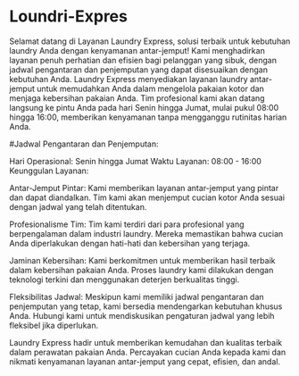 # Loundri-Expres
Selamat datang di Layanan Laundry Express, solusi terbaik untuk kebutuhan laundry Anda dengan kenyamanan antar-jemput! Kami menghadirkan layanan penuh perhatian dan efisien bagi pelanggan yang sibuk, dengan jadwal pengantaran dan penjemputan yang dapat disesuaikan dengan kebutuhan Anda. Laundry Express menyediakan layanan laundry antar-jemput untuk memudahkan Anda dalam mengelola pakaian kotor dan menjaga kebersihan pakaian Anda. Tim profesional kami akan datang langsung ke pintu Anda pada hari Senin hingga Jumat, mulai pukul 08:00 hingga 16:00, memberikan kenyamanan tanpa mengganggu rutinitas harian Anda.

#Jadwal Pengantaran dan Penjemputan:

Hari Operasional: Senin hingga Jumat
Waktu Layanan: 08:00 - 16:00
Keunggulan Layanan:

Antar-Jemput Pintar: Kami memberikan layanan antar-jemput yang pintar dan dapat diandalkan. Tim kami akan menjemput cucian kotor Anda sesuai dengan jadwal yang telah ditentukan.

Profesionalisme Tim: Tim kami terdiri dari para profesional yang berpengalaman dalam industri laundry. Mereka memastikan bahwa cucian Anda diperlakukan dengan hati-hati dan kebersihan yang terjaga.

Jaminan Kebersihan: Kami berkomitmen untuk memberikan hasil terbaik dalam kebersihan pakaian Anda. Proses laundry kami dilakukan dengan teknologi terkini dan menggunakan deterjen berkualitas tinggi.

Fleksibilitas Jadwal: Meskipun kami memiliki jadwal pengantaran dan penjemputan yang tetap, kami bersedia mendengarkan kebutuhan khusus Anda. Hubungi kami untuk mendiskusikan pengaturan jadwal yang lebih fleksibel jika diperlukan.

Laundry Express hadir untuk memberikan kemudahan dan kualitas terbaik dalam perawatan pakaian Anda. Percayakan cucian Anda kepada kami dan nikmati kenyamanan layanan antar-jemput yang cepat, efisien, dan andal.
